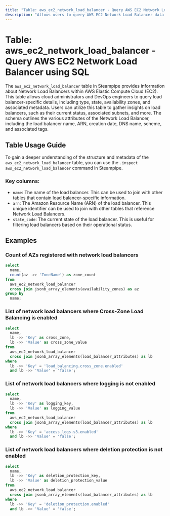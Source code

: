 ```yaml
---
title: "Table: aws_ec2_network_load_balancer - Query AWS EC2 Network Load Balancer using SQL"
description: "Allows users to query AWS EC2 Network Load Balancer data including configuration, status, and other related information."
---
```


# Table: aws_ec2_network_load_balancer - Query AWS EC2 Network Load Balancer using SQL

The `aws_ec2_network_load_balancer` table in Steampipe provides information about Network Load Balancers within AWS Elastic Compute Cloud (EC2). This table allows cloud administrators and DevOps engineers to query load balancer-specific details, including type, state, availability zones, and associated metadata. Users can utilize this table to gather insights on load balancers, such as their current status, associated subnets, and more. The schema outlines the various attributes of the Network Load Balancer, including the load balancer name, ARN, creation date, DNS name, scheme, and associated tags.

## Table Usage Guide

To gain a deeper understanding of the structure and metadata of the `aws_ec2_network_load_balancer` table, you can use the `.inspect aws_ec2_network_load_balancer` command in Steampipe.

### Key columns:

- `name`: The name of the load balancer. This can be used to join with other tables that contain load balancer-specific information.
- `arn`: The Amazon Resource Name (ARN) of the load balancer. This unique identifier can be used to join with other tables that reference Network Load Balancers.
- `state_code`: The current state of the load balancer. This is useful for filtering load balancers based on their operational status.

## Examples

### Count of AZs registered with network load balancers

```sql
select
  name,
  count(az ->> 'ZoneName') as zone_count
from
  aws_ec2_network_load_balancer
  cross join jsonb_array_elements(availability_zones) as az
group by
  name;
```


### List of network load balancers where Cross-Zone Load Balancing is enabled

```sql
select
  name,
  lb ->> 'Key' as cross_zone,
  lb ->> 'Value' as cross_zone_value
from
  aws_ec2_network_load_balancer
  cross join jsonb_array_elements(load_balancer_attributes) as lb
where
  lb ->> 'Key' = 'load_balancing.cross_zone.enabled'
  and lb ->> 'Value' = 'false';
```


### List of network load balancers where logging is not enabled

```sql
select
  name,
  lb ->> 'Key' as logging_key,
  lb ->> 'Value' as logging_value
from
  aws_ec2_network_load_balancer
  cross join jsonb_array_elements(load_balancer_attributes) as lb
where
  lb ->> 'Key' = 'access_logs.s3.enabled'
  and lb ->> 'Value' = 'false';
```


### List of network load balancers where deletion protection is not enabled

```sql
select
  name,
  lb ->> 'Key' as deletion_protection_key,
  lb ->> 'Value' as deletion_protection_value
from
  aws_ec2_network_load_balancer
  cross join jsonb_array_elements(load_balancer_attributes) as lb
where
  lb ->> 'Key' = 'deletion_protection.enabled'
  and lb ->> 'Value' = 'false';
```
